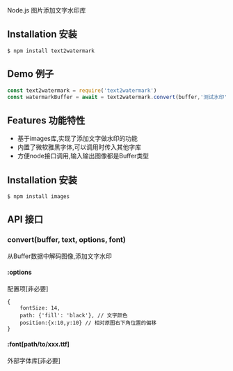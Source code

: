 Node.js 图片添加文字水印库

## Installation 安装
	$ npm install text2watermark


## Demo 例子
``` javascript
const text2watermark = require('text2watermark')
const watermarkBuffer = await = text2watermark.convert(buffer,'测试水印')                 
```

## Features 功能特性

* 基于images库,实现了添加文字做水印的功能
* 内置了微软雅黑字体,可以调用时传入其他字库
* 方便node接口调用,输入输出图像都是Buffer类型

## Installation 安装
	$ npm install images

## API 接口


### convert(buffer, text, options, font)
从Buffer数据中解码图像,添加文字水印

#### :options
配置项[非必要]
```$xslt
{
    fontSize: 14, 
    path: {'fill': 'black'}, // 文字颜色
    position:{x:10,y:10} // 相对原图右下角位置的偏移
} 
```
#### :font[path/to/xxx.ttf]
外部字体库[非必要]
